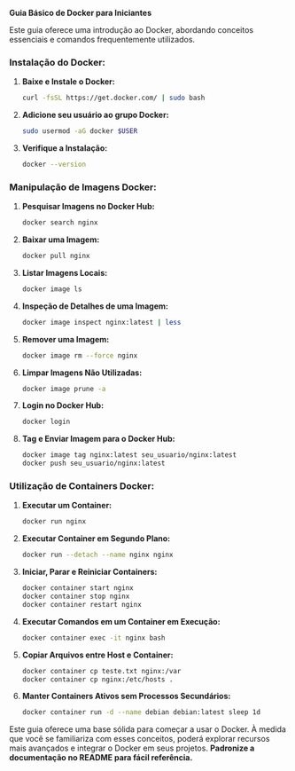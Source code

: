 **Guia Básico de Docker para Iniciantes**

Este guia oferece uma introdução ao Docker, abordando conceitos essenciais e comandos frequentemente utilizados.

### Instalação do Docker:

1. **Baixe e Instale o Docker:**
   ```bash
   curl -fsSL https://get.docker.com/ | sudo bash
   ```

2. **Adicione seu usuário ao grupo Docker:**
   ```bash
   sudo usermod -aG docker $USER
   ```

3. **Verifique a Instalação:**
   ```bash
   docker --version
   ```

### Manipulação de Imagens Docker:

1. **Pesquisar Imagens no Docker Hub:**
   ```bash
   docker search nginx
   ```

2. **Baixar uma Imagem:**
   ```bash
   docker pull nginx
   ```

3. **Listar Imagens Locais:**
   ```bash
   docker image ls
   ```

4. **Inspeção de Detalhes de uma Imagem:**
   ```bash
   docker image inspect nginx:latest | less
   ```

5. **Remover uma Imagem:**
   ```bash
   docker image rm --force nginx
   ```

6. **Limpar Imagens Não Utilizadas:**
   ```bash
   docker image prune -a
   ```

7. **Login no Docker Hub:**
   ```bash
   docker login
   ```

8. **Tag e Enviar Imagem para o Docker Hub:**
   ```bash
   docker image tag nginx:latest seu_usuario/nginx:latest
   docker push seu_usuario/nginx:latest
   ```

### Utilização de Containers Docker:

1. **Executar um Container:**
   ```bash
   docker run nginx
   ```

2. **Executar Container em Segundo Plano:**
   ```bash
   docker run --detach --name nginx nginx
   ```

3. **Iniciar, Parar e Reiniciar Containers:**
   ```bash
   docker container start nginx
   docker container stop nginx
   docker container restart nginx
   ```

4. **Executar Comandos em um Container em Execução:**
   ```bash
   docker container exec -it nginx bash
   ```

5. **Copiar Arquivos entre Host e Container:**
   ```bash
   docker container cp teste.txt nginx:/var
   docker container cp nginx:/etc/hosts .
   ```

6. **Manter Containers Ativos sem Processos Secundários:**
   ```bash
   docker container run -d --name debian debian:latest sleep 1d
   ```

Este guia oferece uma base sólida para começar a usar o Docker. À medida que você se familiariza com esses conceitos, poderá explorar recursos mais avançados e integrar o Docker em seus projetos. **Padronize a documentação no README para fácil referência.**
